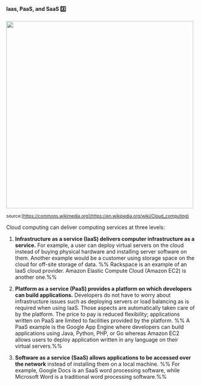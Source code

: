 <link rel="stylesheet" href="{{baseUrl}}/css/textbook.css">

<div class="website-content">

<div id="title">

#### Iaas, PaaS, and SaaS :three:

</div>

<div id="body">

<img src="https://upload.wikimedia.org/wikipedia/commons/b/b5/Cloud_computing.svg" height="500" /><br>

<sub>source:[https://commons.wikimedia.org](https://en.wikipedia.org/wiki/Cloud_computing)</sub>

Cloud computing can deliver computing services at three levels:

1. **Infrastructure as a service (IaaS) delivers computer infrastructure as a service.** For example, a user can deploy virtual servers on the cloud instead of buying physical hardware and installing server software on them. Another example would be a customer using storage space on the cloud for off-site storage of data. %%&nbsp;Rackspace is an example of an IaaS cloud provider. Amazon Elastic Compute Cloud (Amazon EC2) is another one.%%

2. **Platform as a service (PaaS) provides a platform on which developers can build applications.** Developers do not have to worry about infrastructure issues such as deploying servers or load balancing as is required when using IaaS. Those aspects are automatically taken care of by the platform. The price to pay is reduced flexibility; applications written on PaaS are limited to facilities provided by the platform. %%&nbsp;A PaaS example is the Google App Engine where developers can build applications using Java, Python, PHP, or Go whereas Amazon EC2 allows users to deploy application written in any language on their virtual servers.%%

3. **Software as a service (SaaS) allows applications to be accessed over the network** instead of installing them on a local machine. %%&nbsp;For example, Google Docs is an SaaS word processing software, while Microsoft Word is a traditional word processing software.%%

</div>

<div id="extras">

<include src="exercises.md" />

</div>

</div>
